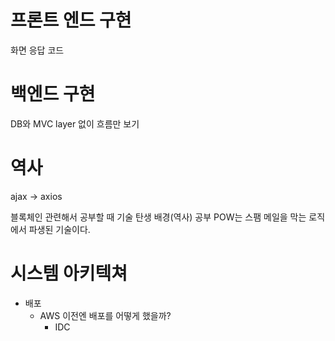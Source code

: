 # 프론트 엔드 구현

화면 응답 코드

# 백엔드 구현

DB와 MVC layer 없이 흐름만 보기

# 역사

ajax -> axios

블록체인 관련해서 공부할 때 기술 탄생 배경(역사) 공부
POW는 스팸 메일을 막는 로직에서 파생된 기술이다.

# 시스템 아키텍쳐

-   배포
    -   AWS 이전엔 배포를 어떻게 했을까?
        -   IDC
